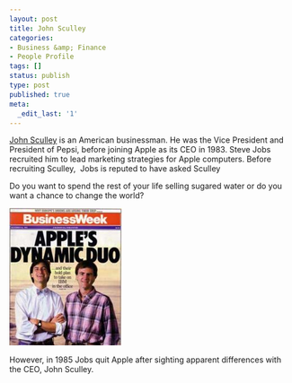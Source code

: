 ```yaml
---
layout: post
title: John Sculley
categories:
- Business &amp; Finance
- People Profile
tags: []
status: publish
type: post
published: true
meta:
  _edit_last: '1'
---
```

[John Sculley](http://en.wikipedia.org/wiki/John_Sculley) is an American businessman. He was the Vice President and President of Pepsi, before joining Apple as its CEO in 1983. Steve Jobs recruited him to lead marketing strategies for Apple computers. Before recruiting Sculley,  Jobs is reputed to have asked Sculley

Do you want to spend the rest of your life selling sugared water or do you want a chance to change the world?

![](/img/200px-apple-dynamic-duo.jpg "200px-apple-dynamic-duo")

However, in 1985 Jobs quit Apple after sighting apparent differences with the CEO, John Sculley.
